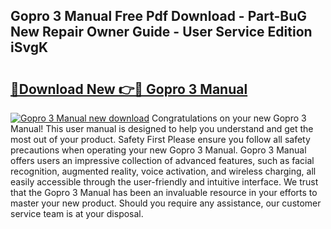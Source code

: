 ## Gopro 3 Manual Free Pdf Download - Part-BuG New Repair Owner Guide - User Service Edition iSvgK

# <h2><a href="http://bc24082.oget.top/?id=Gopro+3+Manual">🔗Download New 👉🔴 Gopro 3 Manual</a></h2>

[![Gopro 3 Manual new download](https://i.imgur.com/5g1atiW.png)](http://bc24082.oget.top/?id=Gopro+3+Manual)
Congratulations on your new Gopro 3 Manual! This user manual is designed to help you understand and get the most out of your product. Safety First Please ensure you follow all safety precautions when operating your new Gopro 3 Manual. Gopro 3 Manual offers users an impressive collection of advanced features, such as facial recognition, augmented reality, voice activation, and wireless charging, all easily accessible through the user-friendly and intuitive interface. We trust that the Gopro 3 Manual has been an invaluable resource in your efforts to master your new product. Should you require any assistance, our customer service team is at your disposal.
